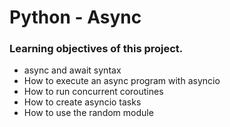 # Python - Async

### Learning objectives of this project.

- async and await syntax
- How to execute an async program with asyncio
- How to run concurrent coroutines
- How to create asyncio tasks
- How to use the random module
